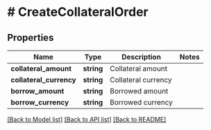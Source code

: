 # # CreateCollateralOrder

## Properties

Name | Type | Description | Notes
------------ | ------------- | ------------- | -------------
**collateral_amount** | **string** | Collateral amount | 
**collateral_currency** | **string** | Collateral currency | 
**borrow_amount** | **string** | Borrowed amount | 
**borrow_currency** | **string** | Borrowed currency | 

[[Back to Model list]](../../README.md#documentation-for-models) [[Back to API list]](../../README.md#documentation-for-api-endpoints) [[Back to README]](../../README.md)
